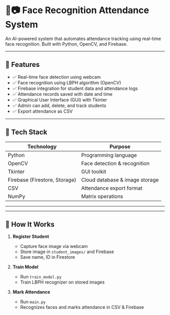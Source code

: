 # 👤📷 Face Recognition Attendance System

An AI-powered system that automates attendance tracking using real-time face recognition. Built with Python, OpenCV, and Firebase.

---

## 📌 Features

- ✅ Real-time face detection using webcam
- ✅ Face recognition using LBPH algorithm (OpenCV)
- ✅ Firebase integration for student data and attendance logs
- ✅ Attendance records saved with date and time
- ✅ Graphical User Interface (GUI) with Tkinter
- ✅ Admin can add, delete, and track students
- ✅ Export attendance as CSV

---

## 🧰 Tech Stack

| Technology      | Purpose                            |
|-----------------|------------------------------------|
| Python          | Programming language               |
| OpenCV          | Face detection & recognition       |
| Tkinter         | GUI toolkit                        |
| Firebase (Firestore, Storage) | Cloud database & image storage |
| CSV             | Attendance export format           |
| NumPy           | Matrix operations                  |

---



---

## 🧪 How It Works

1. **Register Student**
   - Capture face image via webcam
   - Store image in `student_images/` and Firebase
   - Save name, ID in Firestore

2. **Train Model**
   - Run `train_model.py`
   - Train LBPH recognizer on stored images

3. **Mark Attendance**
   - Run `main.py`
   - Recognizes faces and marks attendance in CSV & Firebase

